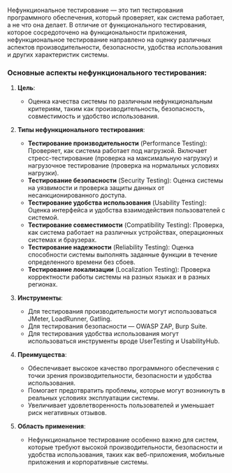 Нефункциональное тестирование — это тип тестирования программного обеспечения, который проверяет, как система работает, а не что она делает. В отличие от функционального тестирования, которое сосредоточено на функциональности приложения, нефункциональное тестирование направлено на оценку различных аспектов производительности, безопасности, удобства использования и других характеристик системы.

### Основные аспекты нефункционального тестирования:

1. **Цель**:
   - Оценка качества системы по различным нефункциональным критериям, таким как производительность, безопасность, совместимость и удобство использования.

2. **Типы нефункционального тестирования**:
   - **Тестирование производительности** (Performance Testing): Проверяет, как система работает под нагрузкой. Включает стресс-тестирование (проверка на максимальную нагрузку) и нагрузочное тестирование (проверка на нормальных условиях нагрузки).
   - **Тестирование безопасности** (Security Testing): Оценка системы на уязвимости и проверка защиты данных от несанкционированного доступа.
   - **Тестирование удобства использования** (Usability Testing): Оценка интерфейса и удобства взаимодействия пользователей с системой.
   - **Тестирование совместимости** (Compatibility Testing): Проверка, как система работает на различных устройствах, операционных системах и браузерах.
   - **Тестирование надежности** (Reliability Testing): Оценка способности системы выполнять заданные функции в течение определенного времени без сбоев.
   - **Тестирование локализации** (Localization Testing): Проверка корректности работы системы на разных языках и в разных регионах.

3. **Инструменты**:
   - Для тестирования производительности могут использоваться JMeter, LoadRunner, Gatling.
   - Для тестирования безопасности — OWASP ZAP, Burp Suite.
   - Для тестирования удобства использования могут использоваться инструменты вроде UserTesting и UsabilityHub.

4. **Преимущества**:
   - Обеспечивает высокое качество программного обеспечения с точки зрения производительности, безопасности и удобства использования.
   - Помогает предотвратить проблемы, которые могут возникнуть в реальных условиях эксплуатации системы.
   - Увеличивает удовлетворенность пользователей и уменьшает риск негативных отзывов.

5. **Область применения**:
   - Нефункциональное тестирование особенно важно для систем, которые требуют высокой производительности, безопасности и удобства использования, таких как веб-приложения, мобильные приложения и корпоративные системы.
